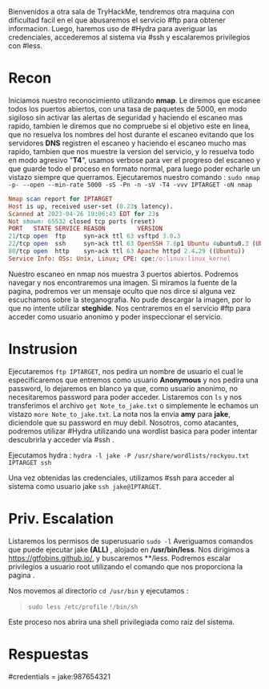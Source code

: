 Bienvenidos a otra sala de TryHackMe, tendremos otra maquina con dificultad facil en el que  abusaremos el servicio #ftp para obtener informacion. Luego, haremos uso de #Hydra para averiguar las credenciales, accederemos al sistema via #ssh y escalaremos privilegios con #less.

# Recon

Iniciamos nuestro reconocimiento utilizando __nmap__. Le diremos que escanee todos los puertos abiertos, con una tasa de paquetes de 5000, en modo sigiloso sin activar las alertas de seguridad y haciendo el escaneo mas rapido, tambien le diremos que no compruebe si el objetivo este en linea, que no resuelva los nombres del host durante el escaneo evitando que los servidores __DNS__ registren el escaneo y haciendo el escaneo mucho mas rapido, tambien que nos muestre la version del servicio, y lo resuelva todo en modo agresivo "__T4__", usamos verbose para ver el progreso del escaneo y que guarde todo el proceso en formato normal, para luego poder echarle un vistazo siempre que querramos. Ejecutaremos nuestro comando : `sudo nmap  -p- --open --min-rate 5000 -sS -Pn -n -sV -T4 -vvv IPTARGET -oN nmap`

```ruby
Nmap scan report for IPTARGET
Host is up, received user-set (0.23s latency).
Scanned at 2023-04-26 19:06:43 EDT for 23s
Not shown: 65532 closed tcp ports (reset)
PORT   STATE SERVICE REASON         VERSION
21/tcp open  ftp     syn-ack ttl 63 vsftpd 3.0.3
22/tcp open  ssh     syn-ack ttl 63 OpenSSH 7.6p1 Ubuntu 4ubuntu0.3 (Ubuntu Linux; protocol 2.0)
80/tcp open  http    syn-ack ttl 63 Apache httpd 2.4.29 ((Ubuntu))
Service Info: OSs: Unix, Linux; CPE: cpe:/o:linux:linux_kernel
```

Nuestro escaneo en nmap nos muestra 3 puertos abiertos. Podremos navegar y nos encontraremos una imagen. Si miramos la fuente de la pagina, podremos ver un mensaje oculto que nos dirce si alguna vez escuchamos sobre la steganografia. No pude descargar la imagen, por lo que no intente utilizar **steghide**. Nos centraremos en el servicio #ftp para acceder como usuario anonimo y poder inspeccionar el servicio.

# Instrusion

Ejecutaremos `ftp IPTARGET`, nos pedira un nombre de usuario el cual le especificaremos que entremos como usuario **Anonymous** y nos pedira una password, lo dejaremos en blanco ya que, como usuario anonimo, no necesitaremos password para poder acceder. 
Listaremos con `ls` y nos transferimos el archivo `get Note_to_jake.txt` o simplemente le echamos un vistazo `more Note_to_jake.txt`. La nota nos la envia **amy** para **jake**, diciendole que su password en muy debil. Nosotros, como atacantes, podremos utilizar #Hydra utilizando una wordlist basica para poder intentar descubrirla y acceder via #ssh .

Ejecutamos hydra : `hydra -l jake -P /usr/share/wordlists/rockyou.txt IPTARGET ssh`


Una vez obtenidas las credenciales, utilizamos #ssh para acceder al sistema como usuario jake `ssh jake@IPTARGET`.

# Priv. Escalation

Listaremos los permisos de superusuario `sudo -l`
Averiguamos comandos que puede ejecutar jake **(ALL)** , alojado en **/usr/bin/less**.
Nos dirigimos a https://gtfobins.github.io/, y buscaremos **/less. Podremos escalar privilegios a usuario root utilizando el comando que nos proporciona la pagina . 

Nos movemos al directorio `cd /usr/bin` y ejecutamos :

> `sudo less /etc/profile` 
> `!/bin/sh`

Este proceso nos abrira una shell privilegiada como raiz del sistema.

# Respuestas

#credentials = jake:987654321

